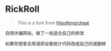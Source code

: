 # RickRoll

> This is a fork from [Hisuifeng/cheat](https://github.com/Hisuifeng/cheat)

自用诈骗网站，做了一些适合自己的修改

如果你想拿去用请把谷歌统计代码改成自己的或删掉
